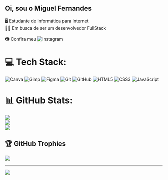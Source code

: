## Oi, sou o Miguel Fernandes

🖥️ Estudante de Informática para Internet <br/>
🧑‍💻 Em busca de ser um desenvolvedor FullStack <br/> <br/>
📷 Confira meu ![Instagram](https://www.instagram.com/mega.fernandes?igsh=bmpwOXZvY2JhdHhr)


# 💻 Tech Stack:
![Canva](https://img.shields.io/badge/Canva-%2300C4CC.svg?style=for-the-badge&logo=Canva&logoColor=white) ![Gimp](https://img.shields.io/badge/Gimp-657D8B?style=for-the-badge&logo=gimp&logoColor=FFFFFF) ![Figma](https://img.shields.io/badge/figma-%23F24E1E.svg?style=for-the-badge&logo=figma&logoColor=white) ![Git](https://img.shields.io/badge/git-%23F05033.svg?style=for-the-badge&logo=git&logoColor=white) ![GitHub](https://img.shields.io/badge/github-%23121011.svg?style=for-the-badge&logo=github&logoColor=white) ![HTML5](https://img.shields.io/badge/html5-%23E34F26.svg?style=for-the-badge&logo=html5&logoColor=white) ![CSS3](https://img.shields.io/badge/css3-%231572B6.svg?style=for-the-badge&logo=css3&logoColor=white) ![JavaScript](https://img.shields.io/badge/javascript-%23323330.svg?style=for-the-badge&logo=javascript&logoColor=%23F7DF1E) <br/>
# 📊 GitHub Stats:
![](https://github-readme-stats.vercel.app/api?username=MiguelFernandesSilva&theme=dark&hide_border=false&include_all_commits=false&count_private=false)<br/>
![](https://nirzak-streak-stats.vercel.app/?user=MiguelFernandesSilva&theme=dark&hide_border=false)<br/>
![](https://github-readme-stats.vercel.app/api/top-langs/?username=MiguelFernandesSilva&theme=dark&hide_border=false&include_all_commits=false&count_private=false&layout=compact)

## 🏆 GitHub Trophies
![](https://github-profile-trophy.vercel.app/?username=MiguelFernandesSilva&theme=radical&no-frame=true&no-bg=true&margin-w=4)

---
[![](https://visitcount.itsvg.in/api?id=MiguelFernandesSilva&icon=0&color=0)](https://visitcount.itsvg.in)

<!-- Proudly created with GPRM ( https://gprm.itsvg.in ) -->
